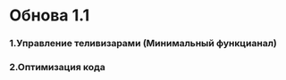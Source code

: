 <h1>Обнова 1.1</h1>
<dr>
<h3>1.Управление теливизарами (Минимальный функцианал)</h3>
<h3>2.Оптимизация кода</h3>
